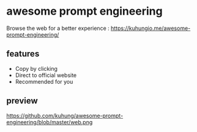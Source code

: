 # awesome prompt engineering

Browse the web for a better experience : https://kuhungio.me/awesome-prompt-engineering/

## features 
- Copy by clicking
- Direct to official website
- Recommended for you

## preview
[https://github.com/kuhung/awesome-prompt-engineering/blob/master/web.png
](https://raw.githubusercontent.com/kuhung/awesome-prompt-engineering/master/web.png)
